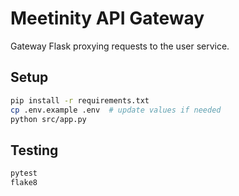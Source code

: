# Meetinity API Gateway

Gateway Flask proxying requests to the user service.

## Setup

```bash
pip install -r requirements.txt
cp .env.example .env  # update values if needed
python src/app.py
```

## Testing

```bash
pytest
flake8
```


